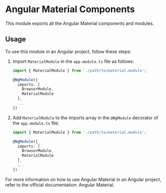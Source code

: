 # Angular Material Components

This module exports all the Angular Material components and modules.

## Usage

To use this module in an Angular project, follow these steps:

1. Import `MaterialModule` in the `app.module.ts` file as follows:

    ```typescript
    import { MaterialModule } from './path/to/material.module';

    @NgModule({
      imports: [
        BrowserModule,
        MaterialModule
      ],
      ...
    })
    ```

2. Add `MaterialModule` to the imports array in the `@NgModule` decorator of the `app.module.ts` file:

    ```typescript
    import { MaterialModule } from './path/to/material.module';

    @NgModule({
      imports: [
        BrowserModule,
        MaterialModule
      ],
      ...
    })
    ```

For more information on how to use Angular Material in an Angular project, refer to the official documentation: Angular Material.
